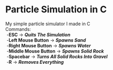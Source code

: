 # Particle Simulation in C
My simple particle simulator I made in C<br />
Commands:<br />
&nbsp;-**ESC** -> ***Quits The Simulation***<br />
&nbsp;-**Left Mouse Button** -> ***Spawns Sand***<br />
&nbsp;-**Right Mouse Button** -> ***Spawns Water***<br />
&nbsp;-**Middle Mouse Button** -> ***Spawns Solid Rock***<br />
&nbsp;-**Spacebar** -> ***Turns All Solid Rocks Into Gravel***<br />
&nbsp;-**R** -> ***Removes Everything***<br />
